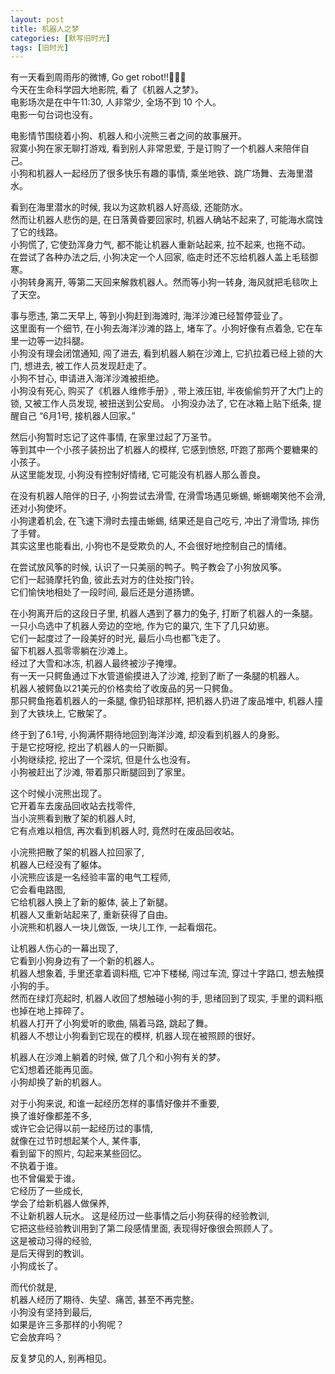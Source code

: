 ```yaml
---
layout: post
title: 机器人之梦
categories: [默写旧时光]
tags: [旧时光]
---
```

有一天看到周雨彤的微博, Go get robot!!🤖🐶😭 ​​​    
今天在生命科学园大地影院, 看了《机器人之梦》。    
电影场次是在中午11:30, 人非常少, 全场不到 10 个人。   
电影一句台词也没有。   

电影情节围绕着小狗、机器人和小浣熊三者之间的故事展开。   
寂寞小狗在家无聊打游戏, 看到别人非常恩爱, 于是订购了一个机器人来陪伴自己。  
小狗和机器人一起经历了很多快乐有趣的事情, 乘坐地铁、跳广场舞、去海里潜水。   

看到在海里潜水的时候, 我以为这款机器人好高级, 还能防水。  
然而让机器人悲伤的是, 在日落黄昏要回家时, 机器人确站不起来了, 可能海水腐蚀了它的线路。   
小狗慌了, 它使劲浑身力气, 都不能让机器人重新站起来, 拉不起来, 也拖不动。   
在尝试了各种办法之后, 小狗决定一个人回家, 临走时还不忘给机器人盖上毛毯御寒。  
小狗转身离开, 等第二天回来解救机器人。然而等小狗一转身, 海风就把毛毯吹上了天空。   

事与愿违, 第二天早上, 等到小狗赶到海滩时, 海洋沙滩已经暂停营业了。  
这里面有一个细节, 在小狗去海洋沙滩的路上, 堵车了。小狗好像有点着急, 它在车里一边等一边抖腿。  
小狗没有理会闭馆通知, 闯了进去, 看到机器人躺在沙滩上, 它扒拉着已经上锁的大门, 想进去, 被工作人员发现赶走了。  
小狗不甘心, 申请进入海洋沙滩被拒绝。  
小狗没有死心, 购买了《机器人维修手册》, 带上液压钳, 半夜偷偷剪开了大门上的锁, 又被工作人员发现, 被扭送到公安局。 
小狗没办法了, 它在冰箱上贴下纸条, 提醒自己 “6月1号, 接机器人回家。”    

然后小狗暂时忘记了这件事情, 在家里过起了万圣节。  
等到其中一个小孩子装扮出了机器人的模样, 它感到愤怒, 吓跑了那两个要糖果的小孩子。  
从这里能发现, 小狗没有控制好情绪, 它可能没有机器人那么善良。  

在没有机器人陪伴的日子, 小狗尝试去滑雪, 在滑雪场遇见蜥蜴, 蜥蜴嘲笑他不会滑, 还对小狗使坏。  
小狗逮着机会, 在飞速下滑时去撞击蜥蜴, 结果还是自己吃亏, 冲出了滑雪场, 摔伤了手臂。   
其实这里也能看出, 小狗也不是受欺负的人, 不会很好地控制自己的情绪。  

在尝试放风筝的时候, 认识了一只美丽的鸭子。鸭子教会了小狗放风筝。  
它们一起骑摩托钓鱼, 彼此去对方的住处按门铃。  
它们愉快地相处了一段时间, 最后还是分道扬镳。  

在小狗离开后的这段日子里, 机器人遇到了暴力的兔子, 打断了机器人的一条腿。   
一只小鸟选中了机器人旁边的空地, 作为它的巢穴, 生下了几只幼崽。   
它们一起度过了一段美好的时光, 最后小鸟也都飞走了。  
留下机器人孤零零躺在沙滩上。   
经过了大雪和冰冻, 机器人最终被沙子掩埋。    
有一天一只鳄鱼通过下水管道偷摸进入了沙滩, 挖到了断了一条腿的机器人。  
机器人被鳄鱼以21美元的价格卖给了收废品的另一只鳄鱼。  
那只鳄鱼拖着机器人的一条腿, 像扔铅球那样, 把机器人扔进了废品堆中, 机器人撞到了大铁块上, 它散架了。  

终于到了6.1号, 小狗满怀期待地回到海洋沙滩, 却没看到机器人的身影。  
于是它挖呀挖, 挖出了机器人的一只断脚。  
小狗继续挖, 挖出了一个深坑, 但是什么也没有。   
小狗被赶出了沙滩, 带着那只断腿回到了家里。   

这个时候小浣熊出现了。  
它开着车去废品回收站去找零件,   
当小浣熊看到散了架的机器人时,   
它有点难以相信, 再次看到机器人时, 竟然时在废品回收站。   

小浣熊把散了架的机器人拉回家了,   
机器人已经没有了躯体。  
小浣熊应该是一名经验丰富的电气工程师,   
它会看电路图,    
它给机器人换上了新的躯体, 装上了新腿。  
机器人又重新站起来了, 重新获得了自由。  
小浣熊和机器人一块儿做饭, 一块儿工作, 一起看烟花。  

让机器人伤心的一幕出现了,   
它看到小狗身边有了一个新的机器人。  
机器人想象着, 手里还拿着调料瓶, 它冲下楼梯, 闯过车流, 穿过十字路口, 想去触摸小狗的手。  
然而在绿灯亮起时, 机器人收回了想触碰小狗的手, 思绪回到了现实, 手里的调料瓶也掉在地上摔碎了。  
机器人打开了小狗爱听的歌曲, 隔着马路, 跳起了舞。  
机器人不想让小狗看到它现在的模样, 机器人现在被照顾的很好。   

机器人在沙滩上躺着的时候, 做了几个和小狗有关的梦。  
它幻想着还能再见面。  
小狗却换了新的机器人。   

对于小狗来说, 和谁一起经历怎样的事情好像并不重要,   
换了谁好像都差不多,   
或许它会记得以前一起经历过的事情,     
就像在过节时想起某个人, 某件事,   
看到留下的照片, 勾起来某些回忆。    
不执着于谁。   
也不曾偏爱于谁。  
它经历了一些成长,   
学会了给新机器人做保养,    
不让新机器人玩水。
这是经历过一些事情之后小狗获得的经验教训,   
它把这些经验教训用到了第二段感情里面, 表现得好像很会照顾人了。  
这是被动习得的经验,     
是后天得到的教训。  
小狗成长了。  

而代价就是,   
机器人经历了期待、失望、痛苦, 甚至不再完整。  
小狗没有坚持到最后,   
如果是许三多那样的小狗呢？  
它会放弃吗？  

反复梦见的人, 别再相见。
